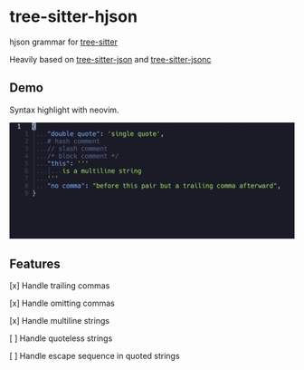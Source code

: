 tree-sitter-hjson
===========================

hjson grammar for [tree-sitter](https://github.com/tree-sitter/tree-sitter)

Heavily based on [tree-sitter-json](https://github.com/tree-sitter/tree-sitter-json) and [tree-sitter-jsonc](https://gitlab.com/WhyNotHugo/tree-sitter-jsonc)

## Demo

Syntax highlight with neovim.

![Demo](./demo.png)

## Features

[x] Handle trailing commas

[x] Handle omitting commas

[x] Handle multiline strings

[ ] Handle quoteless strings

[ ] Handle escape sequence in quoted strings
